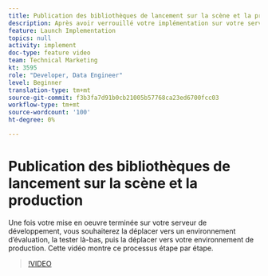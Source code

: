 ```yaml
---
title: Publication des bibliothèques de lancement sur la scène et la production
description: Après avoir verrouillé votre implémentation sur votre serveur de développement, vous souhaiterez la déplacer vers un environnement d’évaluation, la tester là-bas, puis la déplacer vers votre environnement de production. Cette vidéo montre ce processus étape par étape.
feature: Launch Implementation
topics: null
activity: implement
doc-type: feature video
team: Technical Marketing
kt: 3595
role: "Developer, Data Engineer"
level: Beginner
translation-type: tm+mt
source-git-commit: f3b3fa7d91b0cb21005b57768ca23ed6700fcc03
workflow-type: tm+mt
source-wordcount: '100'
ht-degree: 0%

---
```



# Publication des bibliothèques de lancement sur la scène et la production

Une fois votre mise en oeuvre terminée sur votre serveur de développement, vous souhaiterez la déplacer vers un environnement d’évaluation, la tester là-bas, puis la déplacer vers votre environnement de production. Cette vidéo montre ce processus étape par étape.

>[!VIDEO](https://video.tv.adobe.com/v/28777/?quality=12)

